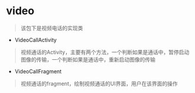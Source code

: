 # video
> 该包下是视频电话的实现类

- VideoCallActivity
> 视频通话的Activity，主要有两个方法，一个判断如果是通话中，暂停启动图像的传输，一个判断如果是通话中，重新启动图像的传输

- VideoCallFragment
> 视频通话的fragment，绘制视频通话的UI界面，用户在该界面的操作

